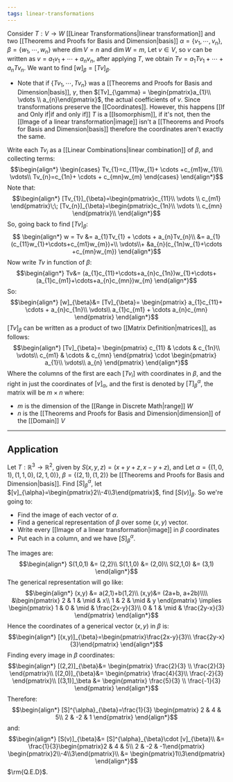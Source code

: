 ```yaml
---
tags: linear-transformations
---
```

Consider $T:V \rightarrow W$ [[Linear Transformations|linear transformation]] and two [[Theorems and Proofs for Basis and Dimension|basis]] $\alpha=\{v_{1},\cdots, v_{n}\}, \beta = \{w_{1},\cdots, w_{n}\}$ where $\dim{V} = n$ and $\dim{W} = m$,
Let $v \in V$, so $v$ can be written as $v= a_{1}v_{1} + \cdots + a_{n}v_{n}$, after applying $T$, we obtain $Tv = a_{1}Tv_{1}+ \cdots + a_{n}Tv_{n}$. 
We want to find $[w]_{\beta} = [Tv]_{\beta}$.
- Note that if $\{Tv_{1}, \cdots, Tv_{n}\}$ was a [[Theorems and Proofs for Basis and Dimension|basis]], $\gamma$, then $[Tv]_{\gamma} = \begin{pmatrix}a_{1}\\ \vdots \\ a_{n}\end{pmatrix}$, the actual coefficients of $v$. Since transformations preserve the [[Coordinates]]. However, this happens [[If and Only if|if and only if]] $T$ is a [[Isomorphism]], if it's not, then the [[Image of a linear transformation|image]] isn't a [[Theorems and Proofs for Basis and Dimension|basis]] therefore the coordinates aren't exactly the same.

Write each $Tv_{i}$ as a [[Linear Combinations|linear combination]] of $\beta$, and collecting terms:
$$\begin{align*}
\begin{cases}
Tv_{1}=c_{11}w_{1}+ \cdots +c_{m1}w_{1}\\
\vdots\\
Tv_{n}=c_{1n}+ \cdots + c_{mn}w_{m}
\end{cases}
\end{align*}$$
Note that:
$$\begin{align*}
[Tv_{1}]_{\beta}=\begin{pmatrix}c_{11}\\ \vdots \\ c_{m1} \end{pmatrix}\;\;
[Tv_{n}]_{\beta}=\begin{pmatrix}c_{1n}\\ \vdots \\ c_{mn} \end{pmatrix}\\
\end{align*}$$
So, going back to find $[Tv]_{\beta}$:
$$
\begin{align*}
w = Tv &= a_{1}Tv_{1} + \cdots + a_{n}Tv_{n}\\
&= 
a_{1}(c_{11}w_{1}+\cdots+c_{m1}w_{m})+\\
\vdots\\+
&a_{n}(c_{1n}w_{1}+\cdots +c_{mn}w_{m})
\end{align*}$$
Now write $Tv$ in function of $\beta$:
$$\begin{align*}
Tv&= (a_{1}c_{11}+\cdots+a_{n}c_{1n})w_{1}+\cdots+(a_{1}c_{m1}+\cdots+a_{n}c_{mn})w_{m}
\end{align*}$$
So:
$$\begin{align*}
[w]_{\beta}&= [Tv]_{\beta}=
\begin{pmatrix}
a_{1}c_{11}+ \cdots + a_{n}c_{1n}\\
\vdots\\
a_{1}c_{m1} + \cdots a_{n}c_{mn}
\end{pmatrix}
\end{align*}$$
$[Tv]_{\beta}$ can be written as a product of two [[Matrix Definition|matrices]], as follows:
$$\begin{align*}
[Tv]_{\beta}=
\begin{pmatrix}
c_{11} & \cdots & c_{1n}\\
\vdots\\
c_{m1} & \cdots & c_{mn}
\end{pmatrix}
\cdot
\begin{pmatrix}
a_{1}\\
\vdots\\
a_{n}
\end{pmatrix}
\end{align*}$$
Where the columns of the first are each $[Tv_{i}]$ with coordinates in $\beta$, and the right in just the coordinates of $[v]_{\alpha}$, and the first is denoted by $[T]^{\alpha}_{\beta}$, the matrix will be $m \times n$ where:
- $m$ is the dimension of the [[Range in Discrete Math|range]] $W$
- $n$ is the [[Theorems and Proofs for Basis and Dimension|dimension]] of the [[Domain]] $V$ 
___
## Application
Let $T:\mathbb{R}^{3} \rightarrow \mathbb{R}^{2}$,  given by $S(x,y,z) = (x+y+z, x-y+z)$, and Let $\alpha = \{(1,0,1), (1,1,0), (2,1,0)\}$, $\beta = \{(2,1), (1,2)\}$ be [[Theorems and Proofs for Basis and Dimension|basis]].
Find $[S]^{\alpha}_{\beta}$, let $[v]_{\alpha}=\begin{pmatrix}2\\-4\\3\end{pmatrix}$, find $[S(v)]_{\beta}$.
So we're going to:
- Find the image of each vector of $\alpha$.
- Find a generical representation of $\beta$ over some $(x,y)$ vector.
- Write every [[Image of a linear transformation|image]] in $\beta$ coordinates
- Put each in a column, and we have $[S]^{\alpha}_{\beta}$.

The images are:
$$\begin{align*}
S(1,0,1) &= (2,2)\\
S(1,1,0) &= (2,0)\\
S(2,1,0) &= (3,1)
\end{align*}$$
The generical representation will go like:
$$\begin{align*}
(x,y) &= a(2,1)+b(1,2)\\
(x,y)&= (2a+b, a+2b)\\\\
&\begin{pmatrix}
2 & 1 & \mid & x\\
1 & 2 & \mid & y
\end{pmatrix}
\implies
\begin{pmatrix}
1 & 0 & \mid & \frac{2x-y}{3}\\
0 & 1 & \mid & \frac{2y-x}{3}
\end{pmatrix}
\end{align*}$$
Hence the coordinates of a generical vector $(x,y)$ in $\beta$ is:
$$\begin{align*}
[(x,y)]_{\beta}=\begin{pmatrix}\frac{2x-y}{3}\\ \frac{2y-x}{3}\end{pmatrix}
\end{align*}$$
Finding every image in $\beta$ coordinates:
$$\begin{align*}
[(2,2)]_{\beta}&= \begin{pmatrix} \frac{2}{3} \\ \frac{2}{3} \end{pmatrix}\\
[(2,0)]_{\beta}&= \begin{pmatrix} \frac{4}{3}\\ \frac{-2}{3} \end{pmatrix}\\
[(3,1)]_\beta &= \begin{pmatrix} \frac{5}{3} \\ \frac{-1}{3} \end{pmatrix}
\end{align*}$$
Therefore:
$$\begin{align*}
[S]^{\alpha}_{\beta}=\frac{1}{3} \begin{pmatrix}
2 & 4 & 5\\
2 & -2 & 1
\end{pmatrix}
\end{align*}$$
and:
$$\begin{align*}
[S(v)]_{\beta}&= [S]^{\alpha}_{\beta}\cdot [v]_{\beta}\\
&= \frac{1}{3}\begin{pmatrix}2 & 4 & 5\\
2 & -2 & -1\end{pmatrix} \begin{pmatrix}2\\-4\\3\end{pmatrix}\\
&= \begin{pmatrix}1\\3\end{pmatrix}
\end{align*}$$
$\rm{Q.E.D}$.